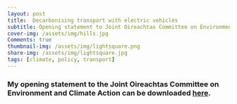```yaml
---
layout: post
title:  Decarbonising transport with electric vehicles
subtitle: Opening statement to Joint Oireachtas Committee on Environment and Climate Action
cover-img: /assets/img/hills.jpg
Comments: true
thumbnail-img: /assets/img/lightsquare.png
share-img: /assets/img/lightsquare.jpg
tags: [climate, policy, transport]
---
```

### My opening statement to the Joint Oireachtas Committee on Environment and Climate Action can be downloaded [here](https://hannahdaly.ie/JCECA_HDaly_July13th2021.pdf).

